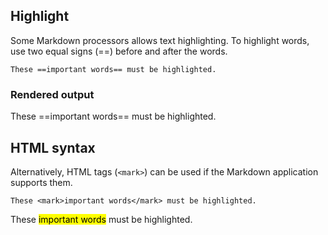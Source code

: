 ## Highlight

Some Markdown processors allows text highlighting. To highlight words, use two equal signs (==) before and after the words.

```
These ==important words== must be highlighted.
```

### Rendered output

These ==important words== must be highlighted.

## HTML syntax

Alternatively, HTML tags (`<mark>`) can be used if the Markdown application supports them.

```
These <mark>important words</mark> must be highlighted.
```

These <mark>important words</mark> must be highlighted.
